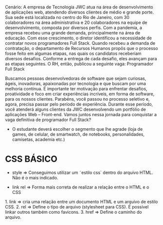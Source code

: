 
Cenário: A empresa de Tecnologia JWC atua na área de desenvolvimento de aplicações web, atendendo diversos clientes de médio e grande porte. Sua sede está localizada no centro do Rio de Janeiro, com 30 colaboradores na área administrativa e 20 colaboradores na equipe de desenvolvimento, composta por diversos perfis. Com a pandemia, a empresa recebeu uma grande demanda, principalmente na área de educação. Com esse crescimento, o diretor identificou a necessidade de contratar novos programadores Full Stack.
Quando recebeu a demanda de contratação, o departamento de Recursos Humanos propôs que o processo fosse feito em algumas etapas, nas quais os candidatos receberiam diversos desafios. Conforme a entrega de cada desafio, eles avançam para as etapas seguintes.
O RH, então, publicou a seguinte vaga:
Programador Full Stack

Buscamos pessoas desenvolvedoras de software que sejam curiosas, ágeis, inovadoras, apaixonadas por tecnologia e que buscam por uma melhoria contínua. É importante ter motivação para enfrentar desafios, proatividade e foco em criar experiências incríveis, em forma de software, para os nossos clientes.
Parabéns, você passou no processo seletivo e, agora, precisa passar pelo período de experiência.
Durante esse período, você atenderá alguns clientes da JWC desenvolvendo um portfólio de aplicações Web – Front-end.
Vamos juntos nessa jornada para conquistar a vaga definitiva de programador Full Stack?



- O estudante deverá escolher o segmento que lhe agrade (loja de games, de celular, de smartwatch, de notebooks,
personalidades, camisetas, academia etc.)


# CSS BÁSICO

- style => Conseguimos utilizar um ˜estilo css` dentro do arquivo HTML. Não é o mais indicado.

* link rel => Forma mais correta de realizar a relação entre o HTML e o CSS
<link rel="stylesheet" href="style.css">
1. link => cria uma relação entre um documento HTML e um arquivo de estilo CSS.
2. rel => Define o tipo de arquivo (stylesheet para CSS). É possível linkar outros também como favicons.
3. href => Define o caminho do arquivo.




